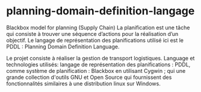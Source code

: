 # planning-domain-definition-langage
Blackbox model for planning (Supply Chain)
 La planification est une tâche qui consiste à trouver une séquence d’actions pour la réalisation d’un objectif. Le langage de représentation des planifications utilisé ici est le PDDL : Planning Domain Definition Language.

Le projet consiste à réaliser la gestion de transport logistiques. Language et technologies utilisés: langage de représentation des planifications : PDDL, comme système de planification : Blackbox en utilisant Cygwin ; qui une grande collection d'outils GNU et Open Source qui fournissent des fonctionnalités similaires à une distribution linux sur Windows.
